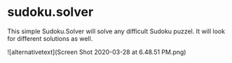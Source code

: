 # sudoku.solver
This simple Sudoku.Solver will solve any difficult Sudoku puzzel. It will look for different solutions as well.


![alternativetext](Screen Shot 2020-03-28 at 6.48.51 PM.png)
